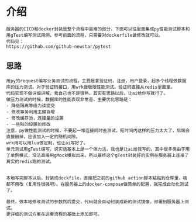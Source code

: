# 介绍
	服务器的CICD和docker封装是整个流程中最难的部分，下面可以往里面集成py性能测试脚本和用gTest编写测试用例，参考前面的流程，只需要对dockerfile做修改就可以。
	代码见：
	https://github.com/github-newstar/pytest

## 思路
	用py的request编写业务测试的流程，主要是拿验证码，注册，用户登录，起多个线程做数据库的压力测试。对于验证码接口，用wrk做极限性能测试。验证码直接从redis里面拿。
	代码实现不做详细讲解，我自己也不是很熟，其实有思路以后，让ai给你写就行了。
	做压力测试的时候，数据库的性能表现非常差，主要优化思路是：
	- 降低隔离等级为读提交
	- 修改事务利用主键自增
	- 修改缓存池，连接量的设置
	- 一些别的设置的修改
	注意，py做性能测试的时候，不要起一堆连接同时去测试，短时间内这样的压力太大了，后端会直接崩掉，应该加入一定的随机间隙。
	wrk用可以用lua做定制，也让ai写好了。
	单元测试用gTest编写，说实话基本上是一个体力活，我也是让ai给我写的。其中很多类由于用了单例模式，没法直接用gMock模拟出来。所以最终这个gTest封装好的实例在服务器上连接了真实的redis跑的测试。


	本地写完脚本以后，封装成dockfile，直接把之前的github action脚本粘贴到仓库里，啥都不用改（复用性很强吧）。在服务器上的docker-compose做简单的配置，就完成自动化测试了。

	最终，做本地修改测试的参数然后提交，代码就会自动封装成新的测试镜像，部署到服务器上测试。
	更详细的测试方案在这套流程的基础上添加即可。


